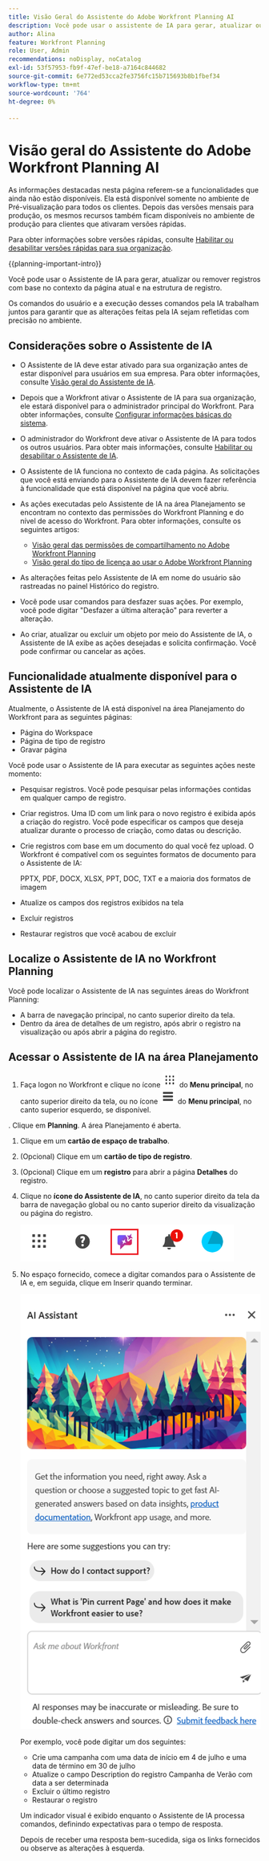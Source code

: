 ```yaml
---
title: Visão Geral do Assistente do Adobe Workfront Planning AI
description: Você pode usar o assistente de IA para gerar, atualizar ou remover registros com base no contexto da página atual e na estrutura de registro. Os comandos do usuário e a execução desses comandos pela IA trabalham juntos para garantir que as alterações feitas pela IA sejam refletidas com precisão no ambiente.
author: Alina
feature: Workfront Planning
role: User, Admin
recommendations: noDisplay, noCatalog
exl-id: 53f57953-fb9f-47ef-be18-a7164c844682
source-git-commit: 6e772ed53cca2fe3756fc15b715693b8b1fbef34
workflow-type: tm+mt
source-wordcount: '764'
ht-degree: 0%

---
```



# Visão geral do Assistente do Adobe Workfront Planning AI

<span class="preview">As informações destacadas nesta página referem-se a funcionalidades que ainda não estão disponíveis. Ela está disponível somente no ambiente de Pré-visualização para todos os clientes. Depois das versões mensais para produção, os mesmos recursos também ficam disponíveis no ambiente de produção para clientes que ativaram versões rápidas. </span>

<span class="preview">Para obter informações sobre versões rápidas, consulte [Habilitar ou desabilitar versões rápidas para sua organização](/help/quicksilver/administration-and-setup/set-up-workfront/configure-system-defaults/enable-fast-release-process.md). </span>


{{planning-important-intro}}

Você pode usar o Assistente de IA para gerar, atualizar ou remover registros com base no contexto da página atual e na estrutura de registro.

Os comandos do usuário e a execução desses comandos pela IA trabalham juntos para garantir que as alterações feitas pela IA sejam refletidas com precisão no ambiente.

## Considerações sobre o Assistente de IA

* O Assistente de IA deve estar ativado para sua organização antes de estar disponível para usuários em sua empresa. Para obter informações, consulte [Visão geral do Assistente de IA](/help/quicksilver/workfront-basics/ai-assistant/ai-assistant-overview.md).
* Depois que a Workfront ativar o Assistente de IA para sua organização, ele estará disponível para o administrador principal do Workfront. Para obter informações, consulte [Configurar informações básicas do sistema](/help/quicksilver/administration-and-setup/get-started-wf-administration/configure-basic-info.md).

* O administrador do Workfront deve ativar o Assistente de IA para todos os outros usuários. Para obter mais informações, consulte [Habilitar ou desabilitar o Assistente de IA](/help/quicksilver/workfront-basics/ai-assistant/enable-or-disable-assistant.md).

* O Assistente de IA funciona no contexto de cada página. As solicitações que você está enviando para o Assistente de IA devem fazer referência à funcionalidade que está disponível na página que você abriu.

* As ações executadas pelo Assistente de IA na área Planejamento se encontram no contexto das permissões do Workfront Planning e do nível de acesso do Workfront. Para obter informações, consulte os seguintes artigos:

   * [Visão geral das permissões de compartilhamento no Adobe Workfront Planning](/help/quicksilver/planning/access/sharing-permissions-overview.md)
   * [Visão geral do tipo de licença ao usar o Adobe Workfront Planning](/help/quicksilver/planning/access/license-type-overview.md)

* As alterações feitas pelo Assistente de IA em nome do usuário são rastreadas no painel Histórico do registro.

* Você pode usar comandos para desfazer suas ações. Por exemplo, você pode digitar &quot;Desfazer a última alteração&quot; para reverter a alteração.

* <span class="preview"> Ao criar, atualizar ou excluir um objeto por meio do Assistente de IA, o Assistente de IA exibe as ações desejadas e solicita confirmação. Você pode confirmar ou cancelar as ações. </span>

## Funcionalidade atualmente disponível para o Assistente de IA

Atualmente, o Assistente de IA está disponível na área Planejamento do Workfront para as seguintes páginas:

* Página do Workspace
* Página de tipo de registro
* Gravar página

Você pode usar o Assistente de IA para executar as seguintes ações neste momento:

* Pesquisar registros. Você pode pesquisar pelas informações contidas em qualquer campo de registro.
* Criar registros. Uma ID com um link para o novo registro é exibida após a criação do registro. Você pode especificar os campos que deseja atualizar durante o processo de criação, como datas ou descrição.
* Crie registros com base em um documento do qual você fez upload. O Workfront é compatível com os seguintes formatos de documento para o Assistente de IA:

  PPTX, PDF, DOCX, XLSX, PPT, DOC, TXT e a maioria dos formatos de imagem
* Atualize os campos dos registros exibidos na tela
* Excluir registros
* Restaurar registros que você acabou de excluir


## Localize o Assistente de IA no Workfront Planning

Você pode localizar o Assistente de IA nas seguintes áreas do Workfront Planning:

* A barra de navegação principal, no canto superior direito da tela.
* Dentro da área de detalhes de um registro, após abrir o registro na visualização ou após abrir a página do registro.

## Acessar o Assistente de IA na área Planejamento

1. Faça logon no Workfront e clique no ícone ![](assets/dots-main-menu.png) do **Menu principal**, no canto superior direito da tela, ou no ícone ![](assets/lines-main-menu.png) do **Menu principal**, no canto superior esquerdo, se disponível.

. Clique em **Planning**. A área Planejamento é aberta.

1. Clique em um **cartão de espaço de trabalho**.

1. (Opcional) Clique em um **cartão de tipo de registro**.

1. (Opcional) Clique em um **registro** para abrir a página **Detalhes** do registro.

1. Clique no **ícone do Assistente de IA**, no canto superior direito da tela da barra de navegação global ou no canto superior direito da visualização ou página do registro.

   ![](assets/ai-assistant-icon-highlighted.png)

1. No espaço fornecido, comece a digitar comandos para o Assistente de IA e, em seguida, clique em Inserir quando terminar.

   ![](assets/ai-assistant-panel-with-empty-command-box.png)

   Por exemplo, você pode digitar um dos seguintes:

   * Crie uma campanha com uma data de início em 4 de julho e uma data de término em 30 de julho
   * Atualize o campo Description do registro Campanha de Verão com data a ser determinada
   * Excluir o último registro
   * Restaurar o registro

   Um indicador visual é exibido enquanto o Assistente de IA processa comandos, definindo expectativas para o tempo de resposta.

   Depois de receber uma resposta bem-sucedida, siga os links fornecidos ou observe as alterações à esquerda.



